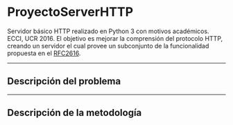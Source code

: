 # ProyectoServerHTTP
Servidor básico HTTP realizado en Python 3 con motivos académicos. ECCI, UCR 2016.
El objetivo es mejorar la comprensión del protocolo HTTP, creando un servidor el cual provee un subconjunto de la funcionalidad propuesta en el [RFC2616](https://www.w3.org/Protocols/rfc2616/rfc2616.html).


---
## Descripción del problema



---
## Descripción de la metodología





